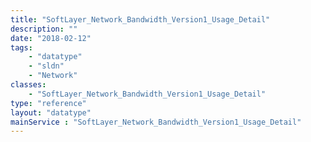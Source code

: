 ```yaml
---
title: "SoftLayer_Network_Bandwidth_Version1_Usage_Detail"
description: ""
date: "2018-02-12"
tags:
    - "datatype"
    - "sldn"
    - "Network"
classes:
    - "SoftLayer_Network_Bandwidth_Version1_Usage_Detail"
type: "reference"
layout: "datatype"
mainService : "SoftLayer_Network_Bandwidth_Version1_Usage_Detail"
---
```

